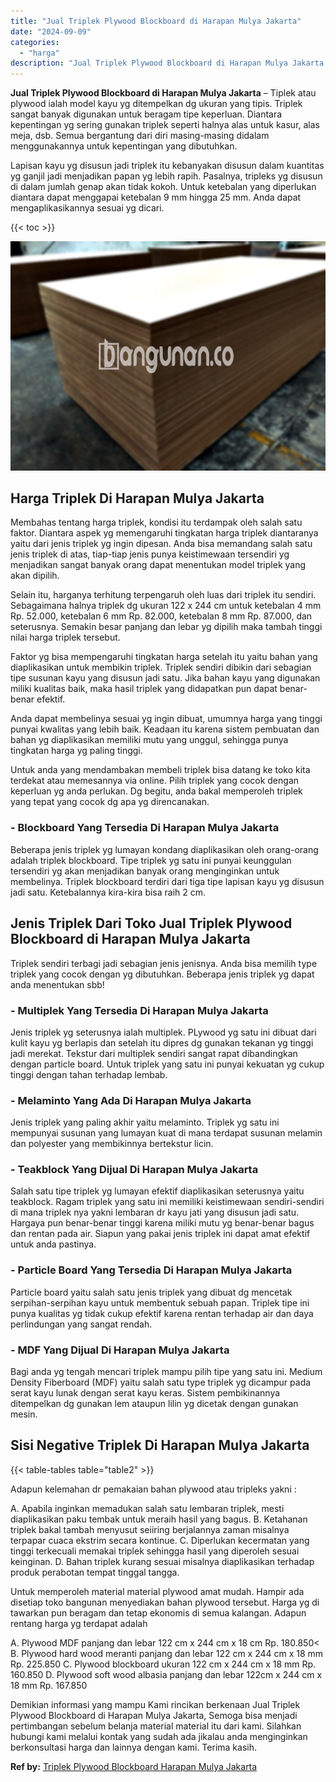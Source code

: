 ```yaml
---
title: "Jual Triplek Plywood Blockboard di Harapan Mulya Jakarta"
date: "2024-09-09"
categories: 
  - "harga"
description: "Jual Triplek Plywood Blockboard di Harapan Mulya Jakarta. Demikian informasi yang mampu Kami rincikan berkenaan Jual Triplek Plywood Blockboard di Harapan Mu..."
---
```


**Jual Triplek Plywood Blockboard di Harapan Mulya Jakarta** – Tiplek atau plywood ialah model kayu yg ditempelkan dg ukuran yang tipis. Triplek sangat banyak digunakan untuk beragam tipe keperluan. Diantara kepentingan yg sering gunakan triplek seperti halnya alas untuk kasur, alas meja, dsb. Semua bergantung dari diri masing-masing didalam menggunakannya untuk kepentingan yang dibutuhkan.

Lapisan kayu yg disusun jadi triplek itu kebanyakan disusun dalam kuantitas yg ganjil jadi menjadikan papan yg lebih rapih. Pasalnya, tripleks yg disusun di dalam jumlah genap akan tidak kokoh. Untuk ketebalan yang diperlukan diantara dapat menggapai ketebalan 9 mm hingga 25 mm. Anda dapat mengaplikasikannya sesuai yg dicari.

{{< toc >}}

![Jual Triplek Plywood Blockboard di Harapan Mulya Jakarta](/images/jual-triplek-murah-41.png)

## Harga Triplek Di Harapan Mulya Jakarta

Membahas tentang harga triplek, kondisi itu terdampak oleh salah satu faktor. Diantara aspek yg memengaruhi tingkatan harga triplek diantaranya yaitu dari jenis triplek yg ingin dipesan. Anda bisa memandang salah satu jenis triplek di atas, tiap-tiap jenis punya keistimewaan tersendiri yg menjadikan sangat banyak orang dapat menentukan model triplek yang akan dipilih.

Selain itu, harganya terhitung terpengaruh oleh luas dari triplek itu sendiri. Sebagaimana halnya triplek dg ukuran 122 x 244 cm untuk ketebalan 4 mm Rp. 52.000, ketebalan 6 mm Rp. 82.000, ketebalan 8 mm Rp. 87.000, dan seterusnya. Semakin besar panjang dan lebar yg dipilih maka tambah tinggi nilai harga triplek tersebut.

Faktor yg bisa mempengaruhi tingkatan harga setelah itu yaitu bahan yang diaplikasikan untuk membikin triplek. Triplek sendiri dibikin dari sebagian tipe susunan kayu yang disusun jadi satu. Jika bahan kayu yang digunakan miliki kualitas baik, maka hasil triplek yang didapatkan pun dapat benar-benar efektif.

Anda dapat membelinya sesuai yg ingin dibuat, umumnya harga yang tinggi punyai kwalitas yang lebih baik. Keadaan itu karena sistem pembuatan dan bahan yg diaplikasikan memiliki mutu yang unggul, sehingga punya tingkatan harga yg paling tinggi.

Untuk anda yang mendambakan membeli triplek bisa datang ke toko kita terdekat atau memesannya via online. Pilih triplek yang cocok dengan keperluan yg anda perlukan. Dg begitu, anda bakal memperoleh triplek yang tepat yang cocok dg apa yg direncanakan.

### \- Blockboard Yang Tersedia Di Harapan Mulya Jakarta

Beberapa jenis triplek yg lumayan kondang diaplikasikan oleh orang-orang adalah triplek blockboard. Tipe triplek yg satu ini punyai keunggulan tersendiri yg akan menjadikan banyak orang menginginkan untuk membelinya. Triplek blockboard terdiri dari tiga tipe lapisan kayu yg disusun jadi satu. Ketebalannya kira-kira bisa raih 2 cm.

## Jenis Triplek Dari Toko Jual Triplek Plywood Blockboard di Harapan Mulya Jakarta

Triplek sendiri terbagi jadi sebagian jenis jenisnya. Anda bisa memilih type triplek yang cocok dengan yg dibutuhkan. Beberapa jenis triplek yg dapat anda menentukan sbb!

### \- Multiplek Yang Tersedia Di Harapan Mulya Jakarta

Jenis triplek yg seterusnya ialah multiplek. PLywood yg satu ini dibuat dari kulit kayu yg berlapis dan setelah itu dipres dg gunakan tekanan yg tinggi jadi merekat. Tekstur dari multiplek sendiri sangat rapat dibandingkan dengan particle board. Untuk triplek yang satu ini punyai kekuatan yg cukup tinggi dengan tahan terhadap lembab.

### \- Melaminto Yang Ada Di Harapan Mulya Jakarta

Jenis triplek yang paling akhir yaitu melaminto. Triplek yg satu ini mempunyai susunan yang lumayan kuat di mana terdapat susunan melamin dan polyester yang membikinnya bertekstur licin.

### \- Teakblock Yang Dijual Di Harapan Mulya Jakarta

Salah satu tipe triplek yg lumayan efektif diaplikasikan seterusnya yaitu teakblock. Ragam triplek yang satu ini memiliki keistimewaan sendiri-sendiri di mana triplek nya yakni lembaran dr kayu jati yang disusun jadi satu. Hargaya pun benar-benar tinggi karena miliki mutu yg benar-benar bagus dan rentan pada air. Siapun yang pakai jenis triplek ini dapat amat efektif untuk anda pastinya.

### \- Particle Board Yang Tersedia Di Harapan Mulya Jakarta

Particle board yaitu salah satu jenis triplek yang dibuat dg mencetak serpihan-serpihan kayu untuk membentuk sebuah papan. Triplek tipe ini punya kualitas yg tidak cukup efektif karena rentan terhadap air dan daya perlindungan yang sangat rendah.

### \- MDF Yang Dijual Di Harapan Mulya Jakarta

Bagi anda yg tengah mencari triplek mampu pilih tipe yang satu ini. Medium Density Fiberboard (MDF) yaitu salah satu type triplek yg dicampur pada serat kayu lunak dengan serat kayu keras. Sistem pembikinannya ditempelkan dg gunakan lem ataupun lilin yg dicetak dengan gunakan mesin.

## Sisi Negative Triplek Di Harapan Mulya Jakarta

{{< table-tables table="table2" >}}

Adapun kelemahan dr pemakaian bahan plywood atau tripleks yakni :

A. Apabila inginkan memadukan salah satu lembaran triplek, mesti diaplikasikan paku tembak untuk meraih hasil yang bagus. B. Ketahanan triplek bakal tambah menyusut seiiring berjalannya zaman misalnya terpapar cuaca ekstrim secara kontinue. C. Diperlukan kecermatan yang tinggi terkecuali memakai triplek sehingga hasil yang diperoleh sesuai keinginan. D. Bahan triplek kurang sesuai misalnya diaplikasikan terhadap produk perabotan tempat tinggal tangga.

Untuk memperoleh material material plywood amat mudah. Hampir ada disetiap toko bangunan menyediakan bahan plywood tersebut. Harga yg di tawarkan pun beragam dan tetap ekonomis di semua kalangan. Adapun rentang harga yg terdapat adalah

A. Plywood MDF panjang dan lebar 122 cm x 244 cm x 18 cm Rp. 180.850< B. Plywood hard wood meranti panjang dan lebar 122 cm x 244 cm x 18 mm Rp. 225.850 C. Plywood blockboard ukuran 122 cm x 244 cm x 18 mm Rp. 160.850 D. Plywood soft wood albasia panjang dan lebar 122cm x 244 cm x 18 mm Rp. 167.850

Demikian informasi yang mampu Kami rincikan berkenaan Jual Triplek Plywood Blockboard di Harapan Mulya Jakarta, Semoga bisa menjadi pertimbangan sebelum belanja material material itu dari kami. Silahkan hubungi kami melalui kontak yang sudah ada jikalau anda menginginkan berkonsultasi harga dan lainnya dengan kami. Terima kasih.

**Ref by:** [Triplek Plywood Blockboard Harapan Mulya Jakarta](https://id.wikipedia.org/wiki/Triplek)
